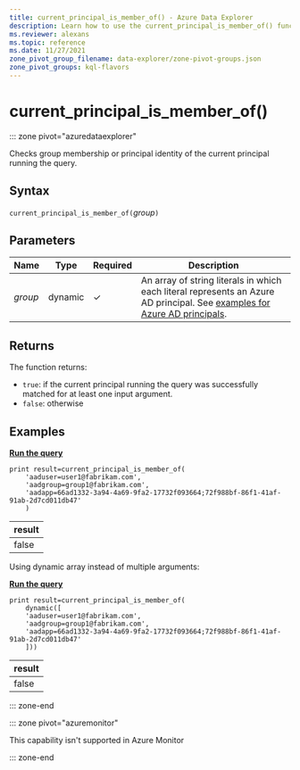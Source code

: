 ```yaml
---
title: current_principal_is_member_of() - Azure Data Explorer
description: Learn how to use the current_principal_is_member_of() function to check the identity of the principal running the query.
ms.reviewer: alexans
ms.topic: reference
ms.date: 11/27/2021
zone_pivot_group_filename: data-explorer/zone-pivot-groups.json
zone_pivot_groups: kql-flavors
---
```

# current_principal_is_member_of()

::: zone pivot="azuredataexplorer"

Checks group membership or principal identity of the current principal running the query.

## Syntax

`current_principal_is_member_of(`*group*`)`

## Parameters

| Name | Type | Required | Description |
|--|--|--|--|
| *group* | dynamic | &check; | An array of string literals in which each literal represents an Azure AD principal. See [examples for Azure AD principals](../management/access-control/principals-and-identity-providers.md#azure-ad-tenants).|

## Returns
  
The function returns:

* `true`: if the current principal running the query was successfully matched for at least one input argument.
* `false`: otherwise

## Examples

[**Run the query**](https://dataexplorer.azure.com/clusters/help/databases/Samples?query=H4sIAAAAAAAAA12MywqDMBQF9/0Kd7bQFPMgMZRA/yTcvEqo0XA1/1/rwkXPYhaHYSrmeeswrm3ajG+Icd5s3U+fK0w2r7bE4iLaJV0v3b4eILQ1ovmBvhI4zB8oD7+U/t6dyhuXVs3Bf+l0oFYjJQTKOSMctCACpCY6ASNUKc7SoLmU4qlY0uPoEhllokRQSERTcIQF5cNAaXBC9Uf29gUBrFgb0AAAAA==)

```kusto
print result=current_principal_is_member_of(
    'aaduser=user1@fabrikam.com', 
    'aadgroup=group1@fabrikam.com',
    'aadapp=66ad1332-3a94-4a69-9fa2-17732f093664;72f988bf-86f1-41af-91ab-2d7cd011db47'
    )
```

| result |
|--------|
| false  |

Using dynamic array instead of multiple arguments:

[**Run the query**](https://dataexplorer.azure.com/clusters/help/databases/Samples?query=H4sIAAAAAAAAA12MywrCMBRE935Fd23BSPMgaZCA/yESbl4SbNqQNgv/3tqFC2dxYIbD5BLnrSl+rdOmbC3Fz5vO+2hjhknHVSefjC96Cd2p2ePeM6Rou/vRWgBXV1/UF/gWwJT4gnSxS2rPzU95lqVmdfBf+jmQs+IcHKaUIAqSIQZcIhmAICwEJWGQlHN2FSTIcTQBjTxgxDAEJDEYRJywbsDYGSba4/bR9x8D/i004AAAAA==)

```kusto
print result=current_principal_is_member_of(
    dynamic([
    'aaduser=user1@fabrikam.com', 
    'aadgroup=group1@fabrikam.com',
    'aadapp=66ad1332-3a94-4a69-9fa2-17732f093664;72f988bf-86f1-41af-91ab-2d7cd011db47'
    ]))
```

| result |
|--------|
| false  |

::: zone-end

::: zone pivot="azuremonitor"

This capability isn't supported in Azure Monitor

::: zone-end

